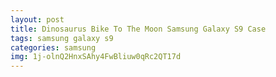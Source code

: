 ```yaml
---
layout: post
title: Dinosaurus Bike To The Moon Samsung Galaxy S9 Case
tags: samsung galaxy s9
categories: samsung
img: 1j-olnQ2HnxSAhy4FwBliuw0qRc2QT17d
---
```

